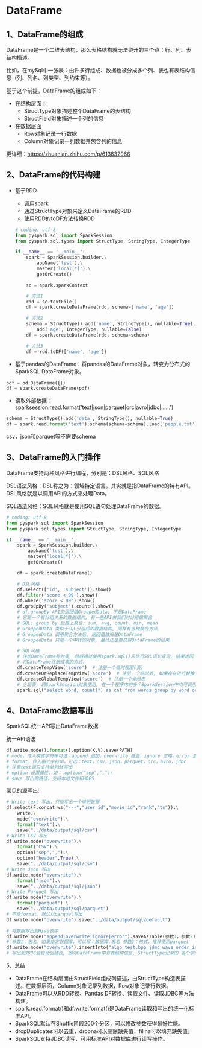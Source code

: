 # DataFrame

## 1、DataFrame的组成

DataFrame是一个二维表结构，那么表格结构就无法绕开的三个点：行、列、表结构描述。

比如，在mySql中一张表：由许多行组成、数据也被分成多个列、表也有表结构信息（列、列名、列类型、列约束等）。

基于这个前提，DataFrame的组成如下：

- 在结构层面：
  - StructType对象描述整个DataFrame的表结构
  - StructField对象描述一个列的信息
- 在数据层面
  - Row对象记录一行数据
  - Column对象记录一列数据并包含列的信息

更详细：https://zhuanlan.zhihu.com/p/613632966

## 2、DataFrame的代码构建

- 基于RDD

  - 调用spark
  - 通过StructType对象来定义DataFrame的RDD
  - 使用RDD的toDF方法转换RDD

  ```python
  # coding: utf-8
  from pyspark.sql import SparkSession
  from pyspark.sql.types import StructType, StringType, IntegerType
  
  if __name__ == '__main__':
      spark = SparkSession.builder.\
          appName('test').\
          master('local[*]').\
          getOrCreate()
  
      sc = spark.sparkContext
  
      # 方法1
      rdd = sc.textFile()
      df = spark.createDataFrame(rdd, schema=['name', 'age'])
  
      # 方法2
      schema = StructType().add('name', StringType(), nullable=True).\
          add('age', IntegerType, nullable=False)
      df = spark.createDataFrame(rdd, schema=schema)
  
      # 方法3
      df = rdd.toDF(['name', 'age'])
  ```

- 基于pandas的DataFrame：将pandas的DataFrame对象，转变为分布式的SparkSQL DataFrame对象。

```python
pdf = pd.DataFrame({})
df = spark.createDataFrame(pdf)
```

- 读取外部数据：sparksession.read.format('text|json|parquet|orc|avro|jdbc|......')

```python
schema = StructType().add('data', StringType(), nullable=True)
df = spark.read.format('text').schema(schema=schema).load('people.txt')
```

csv，json和parquet等不需要schema

## 3、DataFrame的入门操作

DataFrame支持两种风格进行编程，分别是：DSL风格、SQL风格

DSL语法风格：DSL称之为：领域特定语言。其实就是指DataFrame的特有API。DSL风格就是以调用API的方式来处理Data。

SQL语法风格：SQL风格就是使用SQL语句处理DataFrame的数据。

```python
# coding: utf-8
from pyspark.sql import SparkSession
from pyspark.sql.types import StructType, StringType, IntegerType

if __name__ == '__main__':
    spark = SparkSession.builder.\
        appName('test').\
        master('local[*]').\
        getOrCreate()

    df = spark.createDataFrame()

    # DSL风格
    df.select(['id', 'subject']).show()
    df.filter('score < 99').show()
    df.where('score < 99').show()
    df.groupBy('subject').count().show()
    # df.groupBy API的返回值GroupedData, 不是DataFrame
    # 它是一个有分组关系的数据结构, 有一些API供我们对分组做聚合
    # SQL: group by 后接上聚合: sum, avg, count, min, mean
    # GroupedData 类似于SQL分组后的数据结构, 同样有各种聚合方法
    # GroupedData 调用聚合方法后, 返回值依旧是DataFrame
    # GroupedData 只是一个中转的对象, 最终还是要获得DataFrame的结果

    # SQL风格
    # 注册DataFrame称为表, 然后通过使用spark.sql()来执行SQL语句查询, 结果返回一个DataFrame。
    # 将DataFrame注册成表的方式:
    df.createTempView('score')  # 注册一个临时视图(表)
    df.createOrReplaceTempView('score')  # 注册一个临时表, 如果存在进行替换
    df.createGlobalTempView('score')  # 注册一个全局表
    # 全局表: 跨SparkSession对象使用, 在一个程序内的多个SparkSession中均可调用, 查询前带上前缀: global_tmp
    spark.sql("select word, count(*) as cnt from words group by word order by cnt desc").show()
```

## 4、DataFrame数据写出

SparkSQL统一API写出DataFrame数据

统一API语法

```python
df.write.mode().format().option(K,V).save(PATH)
# mode，传入模式字符串可选：append 追加，overwrite 覆盖，ignore 忽略，error 重复就报异常（默认的）
# format，传入格式字符串，可选：text，csv，json，parquet，orc，avro，jdbc
# 注意text源只支持单列df写出
# option 设置属性，如：.option("sep",",")r
# save 写出的路径，支持本地文件和HDFS 
```

常见的源写出:

```python
# Write text 写出，只能写出一个单列数据
df.select(F.concat_ws("---","user_id","movie_id","rank","ts")).\
    write.\
    mode("overwrite").\
    format("text").\
    save("../data/output/sql/csv")
# Write CSV 写出
df.write.mode("overwrite").\
    format("CSV").\
    option("sep",",").\
    option("header",True).\
    save("../data/output/sql/csv")
# Write Json 写出
df.write.mode("overwrite").\
    format("json").\
    save("../data/output/sql/json")
# Write Parquet 写出
df.write.mode("overwrite").\
    format("parquet").\
    save("../data/output/sql/parquet")
# 不给format，默认以parquet写出
df.write.mode("overwrite").save("../data/output/sql/default")

# 将数据写出到Hive表中
df.write.mode("append|overwrite|ignore|error").saveAsTable(参数1，参数2)
# 参数1：表名，如果指定数据库，可以写：数据库.表名 参数2：格式，推荐使用parquet
df.write.mode("overwrite").insertInto("algo_test.bpp_jdmc_wave_order_info_new")
# 写出到JDBC会自动创建表, 因为DataFrame中有表结构信息, StructType记录的 各个字段的 名称 类型 和是否允许为空
```

5、总结

- DataFrame在结构层面由StructField组成列描述，由StructType构造表描述。在数据层面，Column对象记录列数据，Row对象记录行数据。
- DataFrame可以从RDD转换、Pandas DF转换、读取文件、读取JDBC等方法构建。
- spark.read.format()和df.write.format()是DataFrame读取和写出的统一化标准API。
- SparkSQL默认在Shuffle阶段200个分区，可以修改参数获得最好性能。
- dropDuplicates可以去重，dropna可以删除缺失值，fillna可以填充缺失值。
- SparkSQL支持JDBC读写，可用标准API对数据库进行读写操作。
